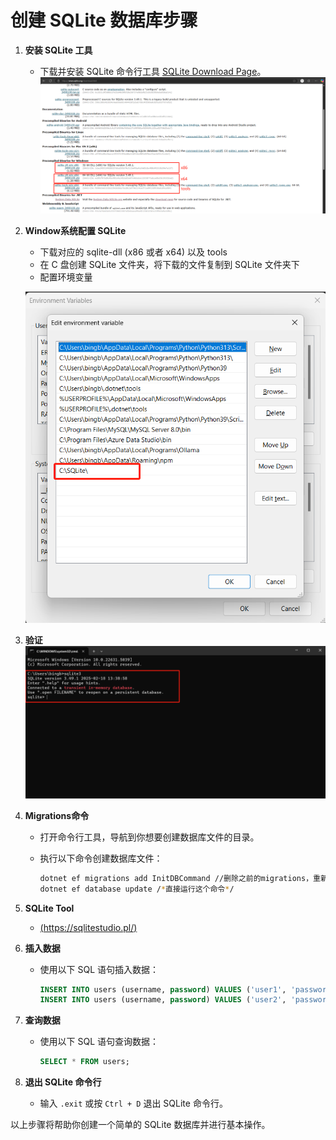 # 创建 SQLite 数据库步骤

1. **安装 SQLite 工具**
    - 下载并安装 SQLite 命令行工具 [SQLite Download Page](https://www.sqlite.org/download.html)。
    ![SQLite Download Page](/src/01-Basics/Identity/SQLite/Materials/SQLite-download.jpg)

2. **Window系统配置 SQLite**
    - 下载对应的 sqlite-dll (x86 或者 x64) 以及 tools
    - 在 C 盘创建 SQLite 文件夹，将下载的文件复制到 SQLite 文件夹下
    - 配置环境变量

    ![SQLite Environment Variable Configuration](/src/01-Basics/Identity/SQLite/Materials/1.jpg)
3. **验证**
    ![SQLite verification screenshot](/src/01-Basics/Identity/SQLite/Materials/2.jpg)
4. **Migrations命令**
    - 打开命令行工具，导航到你想要创建数据库文件的目录。
    - 执行以下命令创建数据库文件：

      ```sh
      dotnet ef migrations add InitDBCommand //删除之前的migrations，重新运行。之前的是SQL Server版本
      dotnet ef database update /*直接运行这个命令*/
      ```

5. **SQLite Tool**
    - [(https://sqlitestudio.pl/)](https://sqlitestudio.pl/)

6. **插入数据**
    - 使用以下 SQL 语句插入数据：

      ```sql
      INSERT INTO users (username, password) VALUES ('user1', 'password1');
      INSERT INTO users (username, password) VALUES ('user2', 'password2');
      ```

7. **查询数据**
    - 使用以下 SQL 语句查询数据：

      ```sql
      SELECT * FROM users;
      ```

8. **退出 SQLite 命令行**
    - 输入 `.exit` 或按 `Ctrl + D` 退出 SQLite 命令行。

以上步骤将帮助你创建一个简单的 SQLite 数据库并进行基本操作。
